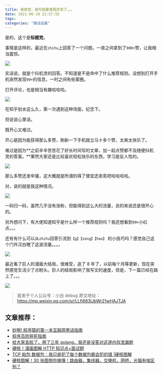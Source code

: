 ```yaml
---
title: 我感觉，我可能要拿图灵奖了。。。
date: 2021-06-10 22:57:55
tags:
categories: "骚话连篇"
---
```


是的，这个是**标题党**。

事情是这样的，最近在`zhihu`上回答了一个问题。一夜之间拿到了`900+`赞，让我相当震惊。

<!-- more -->

![](https://cdn.xiaobaidebug.top/image/image-20210413074107762.png)

实话说，就是个抖机灵的回答。不知道是不是命中了什么推荐规则。没想到打开手机突然发现`99+`的信息，一时之间有些蒙圈。

打开评论，也是相当有趣哈哈哈。

![](https://cdn.xiaobaidebug.top/image/image-20210413074228059.png)

在知乎划水这么久，第一次遇到这种场面，纪念下。

但说说心里话。

既开心又难过。

开心是因为能获得那么多赞，刷新一下手机就立马十多个赞，太爽太快乐了。

难过是因为**之前辛辛苦苦花了好长时间写的文章，加一起点赞都不及随便抖机灵的答案。**果然大家还是比较喜欢轻松快乐的东西，学习是反人性的。

![](https://cdn.xiaobaidebug.top/image/image-20210412132121144.png)

那么多赞还发牢骚，这大概就是所谓的得了便宜还卖乖吧哈哈哈哈。

对，说的就是我这种情况。

![](https://cdn.xiaobaidebug.top/image/006APoFYly1go727k3ckzj30dw0dw41u.jpg)

一码归一码，虽然几乎没有涨粉，但能得到这么大的流量，总的来说还是很开心的。

另外想问下，有大佬知道知乎是什么样一个推荐规则吗？我还想看到`99+`小红点。。。

还有有什么可以从`zhihu`回答引流到`【g】【zong】【hao】` 的小技巧吗？感觉自己这个门外汉白瞎了这波流量。。。。

![](https://cdn.xiaobaidebug.top/image/image-20210413073559386.png)

最近看了巨人的漫画大结局，很难受，追了 8 年了，以前每个月等更新，现在突然感觉生活少了点盼头。巨人的结局影响了我写文的速度，但是，下一篇已经在路上了。。。

![](https://cdn.xiaobaidebug.top/image/image-20210413072037873.png)

> 首发于个人公众号：小白 debug
> 原文地址：https://mp.weixin.qq.com/s/rLLfj883lJbWr21wHAJTJA

## 文章推荐：

- [妙啊! 程序猿的第一本互联网黑话指南](https://mp.weixin.qq.com/s/btksE3RUxtioSYrYpChEeQ)
- [程序员防猝死指南](https://mp.weixin.qq.com/s/PwIbKDTi0uSxhUWC56sJYg)
- [给大家丢脸了，用了三年 golang，我还是没答对这道内存泄漏题](https://mp.weixin.qq.com/s/T6XXaFFyyOJioD6dqDJpFg)
- [硬核！漫画图解 HTTP 知识点+面试题](https://mp.weixin.qq.com/s/T41YBEmG4lkxokDLzRxVgA)
- [TCP 粘包 数据包：我只是犯了每个数据包都会犯的错 |硬核图解](https://mp.weixin.qq.com/s/PwIbKDTi0uSxhUWC56sJYg)
- [硬核图解！30 张图带你搞懂！路由器，集线器，交换机，网桥，光猫有啥区别？](https://mp.weixin.qq.com/s/BJqp72EyEMahxi2XOfSrBQ)
